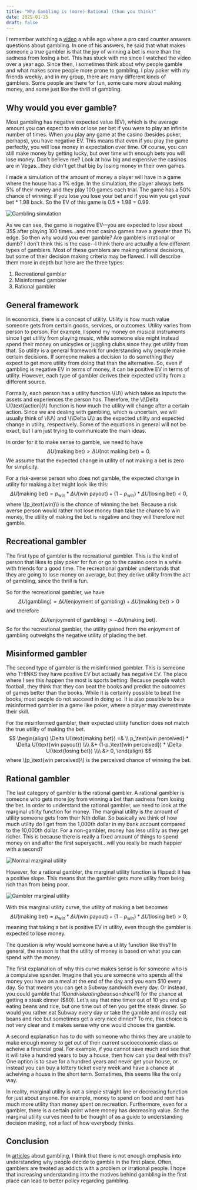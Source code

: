 ```yaml
---
title: "Why Gambling is (more) Rational (than you think)"
date: 2025-01-25
draft: false
---
```


I remember watching a [video](https://youtu.be/3kGlk1E_Cnw?si=iXkaoAK-_p6_ta9K&t=654) a while ago where a pro card counter answers questions about gambling.
In one of his answers, he said that what makes someone a true gambler is that the joy of winning a bet is more than the sadness from losing a bet.
This has stuck with me since I watched the video over a year ago.
Since then, I sometimes think about why people gamble and what makes some people more prone to gambling.
I play poker with my friends weekly, and in my group, there are many different kinds of gamblers.
Some people are there for fun, some care more about making money, and some just like the thrill of gambling.

## Why would you ever gamble?

Most gambling has negative expected value (EV), which is the average amount you can expect to win or lose per bet if you were to play an infinite number of times.
When you play any game at the casino (besides poker, perhaps), you have negative EV.
This means that even if you play the game perfectly, you will lose money in expectation over time.
Of course, you can still make money by getting lucky, but over time with enough bets you will lose money.
Don't believe me? Look at how big and expensive the casinos are in Vegas...they didn't get that big by losing money in their own games.

I made a simulation of the amount of money a player will have in a game where the house has a 1% edge.
In the simulation, the player always bets 5% of their money and they play 100 games each trial.
The game has a 50% chance of winning: if you lose you lose your bet and if you win you get your bet * 1.98 back.
So the EV of this game is 0.5 * 1.98 = 0.99.

![Gambling simulation](/images/gambling/gambling_simulation.png#center)

As we can see, the game is negative EV--you are expected to lose about 35$ after playing 100 times...and most casino games have a greater than 1% edge.
So then why would you ever gamble?
Are gamblers irrational or dumb?
I don't think this is the case--I think there are actually a few different types of gamblers.
Most of these gamblers are making rational decisions, but some of their decision making criteria may be flawed.
I will describe them more in depth but here are the three types:
1. Recreational gambler
2. Misinformed gambler
3. Rational gambler

## General framework

In economics, there is a concept of utility.
Utility is how much value someone gets from certain goods, services, or outcomes.
Utility varies from person to person.
For example, I spend my money on musical instruments since I get utility from playing music, while someone else might instead spend their money on unicycles or juggling clubs since they get utility from that.
So utility is a general framework for understanding why people make certain decisions.
If someone makes a decision to do something they expect to get more utility from doing that than the alternative.
So, even if gambling is negative EV in terms of money, it can be positive EV in terms of utility.
However, each type of gambler derives their expected utility from a different source.

Formally, each person has a utility function \\(U\\) which takes as inputs the assets and experiences the person has.
Therefore, the \\(\Delta U(\text{action})\\) function is how much the utility will change after a certain action.
Since we are dealing with gambling, which is uncertain, we will usually think of \\(U\\) and \\(\Delta U\\) as the expected utility and expected change in utility, respectively.
Some of the equations in general will not be exact, but I am just trying to communicate the main ideas.

In order for it to make sense to gamble, we need to have
$$\Delta U(\text{making bet}) > \Delta U(\text{not making bet}) = 0.$$
We assume that the expected change in utility of not making a bet is zero for simplicity.

For a risk-averse person who does not gamble, the expected change in utility for making a bet might look like this:
$$ \Delta U(\text{making bet}) = p_\text{win} * \Delta U(\text{win payout}) + (1-p_\text{win}) * \Delta U(\text{losing bet}) < 0, $$
where \\(p_\text{win}\\) is the chance of winning the bet.
Because a risk averse person would rather not lose money than take the chance to win money, the utility of making the bet is negative and they will therefore not gamble.

## Recreational gambler

The first type of gambler is the recreational gambler.
This is the kind of person that likes to play poker for fun or go to the casino once in a while with friends for a good time.
The recreational gambler understands that they are going to lose money on average, but they derive utility from the act of gambling, since the thrill is fun.

So for the recreational gambler, we have
$$\Delta U(\text{gambling}) = \Delta U(\text{enjoyment of gambling}) + \Delta U(\text{making bet}) > 0$$
and therefore
$$\Delta U(\text{enjoyment of gambling}) > -\Delta U(\text{making bet}).$$
So for the recreational gambler, the utility gained from the enjoyment of gambling outweighs the negative utility of placing the bet.

## Misinformed gambler

The second type of gambler is the misinformed gambler.
This is someone who THINKS they have positive EV but actually has negative EV.
The place where I see this happen the most is sports betting.
Because people watch football, they think that they can beat the books and predict the outcomes of games better than the books.
While it is certainly possible to beat the books, most people do not succeed in doing so.
It is also possible to be a misinformed gambler in a game like poker, where a player may overestimate their skill.

For the misinformed gambler, their expected utility function does not match the true utility of making the bet.
$$
\begin{align}
\Delta U(\text{making bet}) =& \\  p_\text{win perceived} * \Delta U(\text{win payout}) \\\\
                            &+ (1-p_\text{win perceived}) * \Delta U(\text{losing bet}) \\\\
                            &> 0,
\end{align}
$$
where \\(p_\text{win perceived}\\) is the perceived chance of winning the bet.

## Rational gambler

The last category of gambler is the rational gambler.
A rational gambler is someone who gets more joy from winning a bet than sadness from losing the bet.
In order to understand the rational gambler, we need to look at the marginal utility function for money.
The marginal utility is the amount of utility someone gets from their Nth dollar.
So basically we think of how much utility do I get from the 1,000th dollar in my bank account compared to the 10,000th dollar.
For a non-gambler, money has less utility as they get richer.
This is because there is really a fixed amount of things to spend money on and after the first superyacht...will you really be much happier with a second?

![Normal marginal utility](/images/gambling/normal_marginal_utility.png#center)

However, for a rational gambler, the marginal utility function is flipped: it has a positive slope.
This means that the gambler gets more utility from being rich than from being poor.

![Gambler marginal utility](/images/gambling/gambler_marginal_utility.png#center)

With this marginal utility curve, the utility of making a bet becomes
$$ \Delta U(\text{making bet}) = p_\text{win} * \Delta U(\text{win payout}) + (1-p_\text{win}) * \Delta U(\text{losing bet}) > 0, $$
meaning that taking a bet is positive EV in utility, even though the gambler is expected to lose money.

The question is why would someone have a utility function like this?
In general, the reason is that the utility of money is based on what you can spend with the money.

The first explanation of why this curve makes sense is for someone who is a compulsive spender.
Imagine that you are someone who spends all the money you have on a meal at the end of the day and you earn $10 every day.
So that means you can get a Subway sandwich every day.
Or instead, you could gamble that $10 and risk eating beans and rice ($1) for the chance at getting a steak dinner ($80).
Let's say that nine times out of 10 you end up eating beans and rice, but one time out of ten you get the steak dinner.
So would you rather eat Subway every day or take the gamble and mostly eat beans and rice but sometimes get a very nice dinner?
To me, this choice is not very clear and it makes sense why one would choose the gamble.

A second explanation has to do with someone who thinks they are unable to make enough money to get out of their current socioeconomic class or acheive a financial goal.
For example, if you cannot save much and see that it will take a hundred years to buy a house, then how can you deal with this?
One option is to save for a hundred years and never get your house, or instead you can buy a lottery ticket every week and have a chance at acheiving a house in the short term.
Sometimes, this seems like the only way.

In reality, marginal utility is not a simple straight line or decreasing function for just about anyone.
For example, money to spend on food and rent has much more utility than money spent on recreation.
Furthermore, even for a gambler, there is a certain point where money has decreasing value.
So the marginal utility curves need to be thought of as a guide to understanding decision making, not a fact of how everybody thinks.

## Conclusion

In [articles](https://www.wsj.com/business/hospitality/gambling-addiction-sports-betting-apps-4463cde0) about gambling, I think that there is not enough emphasis into understanding why people decide to gamble in the first place.
Often, gamblers are treated as addicts with a problem or irrational people.
I hope that increasing understanding into the motives behind gambling in the first place can lead to better policy regarding gambling.


